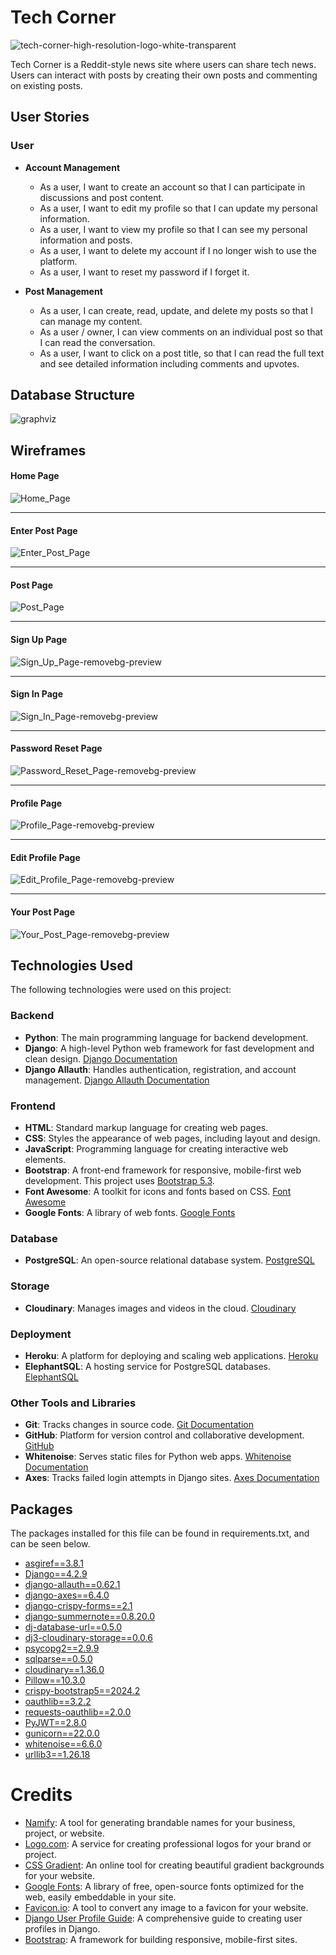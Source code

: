 # Tech Corner

![tech-corner-high-resolution-logo-white-transparent](https://github.com/j0hanz/tech-corner-website/assets/159924955/7a15d4d7-c904-43f9-9769-4e9ba7d57fc7)

Tech Corner is a Reddit-style news site where users can share tech news. Users can interact with posts by creating their own posts and commenting on existing posts.

## User Stories

### User

- **Account Management**
  - As a user, I want to create an account so that I can participate in discussions and post content.
  - As a user, I want to edit my profile so that I can update my personal information.
  - As a user, I want to view my profile so that I can see my personal information and posts.
  - As a user, I want to delete my account if I no longer wish to use the platform.
  - As a user, I want to reset my password if I forget it.

- **Post Management**
  - As a user, I can create, read, update, and delete my posts so that I can manage my content.
  - As a user / owner, I can view comments on an individual post so that I can read the conversation.
  - As a user, I want to click on a post title, so that I can read the full text and see detailed information including comments and upvotes.

## Database Structure

![graphviz](https://github.com/j0hanz/tech-corner-website/assets/159924955/ed537dfd-943c-4ee2-bac9-877cb1c8e52d)

## Wireframes

#### Home Page
![Home_Page](https://github.com/j0hanz/tech-corner-website/assets/159924955/dd145c8d-b149-4d14-9ed3-0ade18e690f7)

__________________________________________________________________________________________________________
#### Enter Post Page
![Enter_Post_Page](https://github.com/j0hanz/tech-corner-website/assets/159924955/3948334f-6c02-4a7e-abf7-6152a26fe30a)

__________________________________________________________________________________________________________
#### Post Page
![Post_Page](https://github.com/j0hanz/tech-corner-website/assets/159924955/345af101-1edd-46e2-98ce-c2a48dd19d1f)

__________________________________________________________________________________________________________
#### Sign Up Page
![Sign_Up_Page-removebg-preview](https://github.com/j0hanz/tech-corner-website/assets/159924955/a8995187-9038-451a-97ef-d930b094a9d8)

__________________________________________________________________________________________________________
#### Sign In Page
![Sign_In_Page-removebg-preview](https://github.com/j0hanz/tech-corner-website/assets/159924955/1a032e68-b27d-4049-941d-8bcdab49dfb8)

__________________________________________________________________________________________________________
#### Password Reset Page
![Password_Reset_Page-removebg-preview](https://github.com/j0hanz/tech-corner-website/assets/159924955/5bbf0e31-7a7c-4f33-8a84-9295d5046300)

__________________________________________________________________________________________________________
#### Profile Page
![Profile_Page-removebg-preview](https://github.com/j0hanz/tech-corner-website/assets/159924955/5f12a900-bf1b-473f-9c8e-10bba8c07e1b)

__________________________________________________________________________________________________________
#### Edit Profile Page
![Edit_Profile_Page-removebg-preview](https://github.com/j0hanz/tech-corner-website/assets/159924955/93cf9d0f-d039-4b3b-8448-50182f9002fb)

__________________________________________________________________________________________________________
#### Your Post Page
![Your_Post_Page-removebg-preview](https://github.com/j0hanz/tech-corner-website/assets/159924955/8a186954-25b3-4a96-9fcb-90b2c6d4b1b9)

## Technologies Used

The following technologies were used on this project:

### Backend
- **Python**: The main programming language for backend development.
- **Django**: A high-level Python web framework for fast development and clean design. [Django Documentation](https://docs.djangoproject.com/)
- **Django Allauth**: Handles authentication, registration, and account management. [Django Allauth Documentation](https://django-allauth.readthedocs.io/)

### Frontend
- **HTML**: Standard markup language for creating web pages.
- **CSS**: Styles the appearance of web pages, including layout and design.
- **JavaScript**: Programming language for creating interactive web elements.
- **Bootstrap**: A front-end framework for responsive, mobile-first web development. This project uses [Bootstrap 5.3](https://getbootstrap.com/docs/5.3/getting-started/introduction/).
- **Font Awesome**: A toolkit for icons and fonts based on CSS. [Font Awesome](https://fontawesome.com/)
- **Google Fonts**: A library of web fonts. [Google Fonts](https://fonts.google.com/)

### Database
- **PostgreSQL**: An open-source relational database system. [PostgreSQL](https://www.postgresql.org/)

### Storage
- **Cloudinary**: Manages images and videos in the cloud. [Cloudinary](https://cloudinary.com/)

### Deployment
- **Heroku**: A platform for deploying and scaling web applications. [Heroku](https://www.heroku.com/)
- **ElephantSQL**: A hosting service for PostgreSQL databases. [ElephantSQL](https://www.elephantsql.com/)

### Other Tools and Libraries
- **Git**: Tracks changes in source code. [Git Documentation](https://git-scm.com/doc)
- **GitHub**: Platform for version control and collaborative development. [GitHub](https://github.com/)
- **Whitenoise**: Serves static files for Python web apps. [Whitenoise Documentation](http://whitenoise.evans.io/en/stable/)
- **Axes**: Tracks failed login attempts in Django sites. [Axes Documentation](https://django-axes.readthedocs.io/en/latest/)

## Packages

The packages installed for this file can be found in requirements.txt, and can be seen below.

- [asgiref==3.8.1](https://pypi.org/project/asgiref/)
- [Django==4.2.9](https://pypi.org/project/Django/)
- [django-allauth==0.62.1](https://pypi.org/project/django-allauth/)
- [django-axes==6.4.0](https://pypi.org/project/django-axes/)
- [django-crispy-forms==2.1](https://pypi.org/project/django-crispy-forms/)
- [django-summernote==0.8.20.0](https://pypi.org/project/django-summernote/)
- [dj-database-url==0.5.0](https://pypi.org/project/dj-database-url/)
- [dj3-cloudinary-storage==0.0.6](https://pypi.org/project/dj3-cloudinary-storage/)
- [psycopg2==2.9.9](https://pypi.org/project/psycopg2/)
- [sqlparse==0.5.0](https://pypi.org/project/sqlparse/)
- [cloudinary==1.36.0](https://pypi.org/project/cloudinary/)
- [Pillow==10.3.0](https://pypi.org/project/Pillow/)
- [crispy-bootstrap5==2024.2](https://pypi.org/project/crispy-bootstrap5/)
- [oauthlib==3.2.2](https://pypi.org/project/oauthlib/)
- [requests-oauthlib==2.0.0](https://pypi.org/project/requests-oauthlib/)
- [PyJWT==2.8.0](https://pypi.org/project/PyJWT/)
- [gunicorn==22.0.0](https://pypi.org/project/gunicorn/)
- [whitenoise==6.6.0](https://pypi.org/project/whitenoise/)
- [urllib3==1.26.18](https://pypi.org/project/urllib3/)

# Credits

- [Namify](https://namify.tech/): A tool for generating brandable names for your business, project, or website.
- [Logo.com](https://logo.com/): A service for creating professional logos for your brand or project.
- [CSS Gradient](https://cssgradient.io/): An online tool for creating beautiful gradient backgrounds for your website.
- [Google Fonts](https://fonts.google.com/selection/embed): A library of free, open-source fonts optimized for the web, easily embeddable in your site.
- [Favicon.io](https://favicon.io/favicon-converter/): A tool to convert any image to a favicon for your website.
- [Django User Profile Guide](https://dev.to/earthcomfy/django-user-profile-3hik): A comprehensive guide to creating user profiles in Django.
- [Bootstrap](https://getbootstrap.com/): A framework for building responsive, mobile-first sites.
